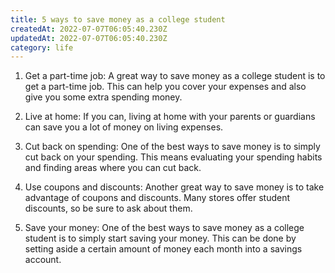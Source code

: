 ```yaml
---
title: 5 ways to save money as a college student
createdAt: 2022-07-07T06:05:40.230Z
updatedAt: 2022-07-07T06:05:40.230Z
category: life
---
```


1. Get a part-time job: A great way to save money as a college student is to get a part-time job. This can help you cover your expenses and also give you some extra spending money.

2. Live at home: If you can, living at home with your parents or guardians can save you a lot of money on living expenses.

3. Cut back on spending: One of the best ways to save money is to simply cut back on your spending. This means evaluating your spending habits and finding areas where you can cut back.

4. Use coupons and discounts: Another great way to save money is to take advantage of coupons and discounts. Many stores offer student discounts, so be sure to ask about them.

5. Save your money: One of the best ways to save money as a college student is to simply start saving your money. This can be done by setting aside a certain amount of money each month into a savings account.
